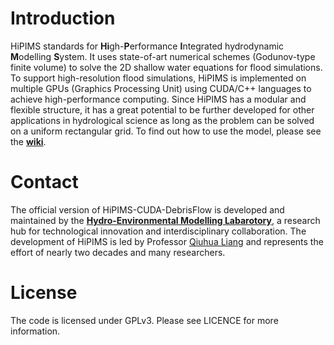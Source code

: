 # Introduction

HiPIMS standards for **Hi**gh-**P**erformance **I**ntegrated hydrodynamic
**M**odelling **S**ystem. It uses state-of-art numerical schemes
(Godunov-type finite volume) to solve the 2D shallow water equations for flood simulations. To support high-resolution flood simulations, HiPIMS is implemented on multiple
GPUs (Graphics Processing Unit) using CUDA/C++ languages to achieve high-performance computing. Since HiPIMS has a modular and flexible structure, it has a great potential to be further developed for other applications in hydrological science as long as the problem can be solved on a uniform rectangular grid. To find out how to use the model, please see the **[wiki](https://github.com/HEMLab/hipims/wiki)**.

# Contact

The official version of HiPIMS-CUDA-DebrisFlow is developed and maintained by the **[Hydro-Environmental Modelling Labarotory](http://www.hemlab.org)**, a research hub for technological innovation and interdisciplinary collaboration. The development of HiPIMS is led by Professor [Qiuhua Liang](https://www.lboro.ac.uk/departments/abce/staff/qiuhua-liang/) and represents the effort of nearly two decades and many researchers.

# License

The code is licensed under GPLv3. Please see LICENCE for more information.
